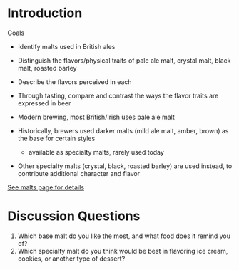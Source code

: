 # Introduction

Goals
* Identify malts used in British ales
* Distinguish the flavors/physical traits of pale ale malt, crystal malt, black malt, roasted barley
* Describe the flavors perceived in each
* Through tasting, compare and contrast the ways the flavor traits are expressed in beer

* Modern brewing, most British/Irish uses pale ale malt
* Historically, brewers used darker malts (mild ale malt, amber, brown) as the base for certain styles
	* available as specialty malts, rarely used today
* Other specialty malts (crystal, black, roasted barley) are used instead, to contribute additional character and flavor

[See malts page for details](obsidian://open?vault=cicerone&file=glossary%2Fmalts)

# Discussion Questions
1. Which base malt do you like the most, and what food does it remind you of?
2. Which specialty malt do you think would be best in flavoring ice cream, cookies, or another type of dessert?